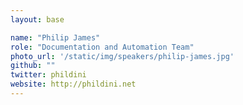 ```yaml
---
layout: base

name: "Philip James"
role: "Documentation and Automation Team"
photo_url: '/static/img/speakers/philip-james.jpg'
github: ""
twitter: phildini
website: http://phildini.net
---
```

